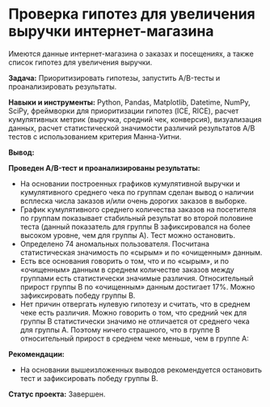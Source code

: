 # Проверка гипотез для увеличения выручки интернет-магазина

Имеются данные интернет-магазина о заказах и посещениях, а также список гипотез для увеличения выручки.

**Задача:** Приоритизировать гипотезы, запустить A/B-тесты и проанализировать результаты.

**Навыки и инструменты:** Python, Pandas, Matplotlib, Datetime, NumPy, SciPy, фреймворки для приоритизации гипотез (ICE, RICE), расчет кумулятивных метрик (выручка, средний чек, конверсия), визуализация данных, расчет статистической значимости различий результатов А/В тестов с использованием критерия Манна-Уитни.

**Вывод:** 

**Проведен A/B-тест и проанализированы результаты:**
- На основании построенных графиков кумулятивной выручки и кумулятивного среднего чека по группам сделан вывод о наличии всплеска числа заказов и/или очень дорогих заказов в выборке.
- График кумулятивного среднего количества заказов на посетителя по группам показывает стабильный результат во второй половине теста (данный показатель для группы B зафиксировался на более высоком уровне, чем для группы A). Тест можно остановить.
- Определено 74 аномальных пользователя. Посчитана статистическая значимость по «сырым» и по «очищенным» данным.
- Есть все основания говорить о том, что и по «сырым», и по «очищенным» данным в среднем количестве заказов между группами есть статистически значимые различия. Относительный прирост группы B по «очищенным» данным достигает 17%. Можно зафиксировать победу группы B. 
- Нет причин отвергать нулевую гипотезу и считать, что в среднем чеке есть различия. Можно говорить о том, что средний чек для группы B статистически значимо не отличается от среднего чека для группы А. Поэтому ничего страшного, что в группе B относительный прирост в среднем чеке меньше, чем в группе А:

**Рекомендации:**

- На основании вышеизложенных выводов рекомендуется остановить тест и зафиксировать победу группы B.

**Статус проекта:** Завершен.
